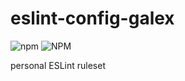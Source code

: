 # eslint-config-galex

![npm](https://img.shields.io/npm/v/eslint-config-galex)
![NPM](https://img.shields.io/npm/l/eslint-config-galex)

personal ESLint ruleset

